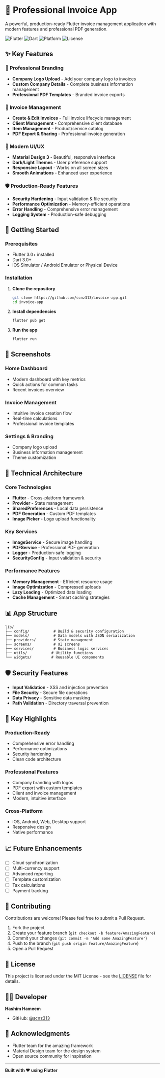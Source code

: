 # 📱 Professional Invoice App

A powerful, production-ready Flutter invoice management application with modern features and professional PDF generation.

![Flutter](https://img.shields.io/badge/Flutter-3.0+-blue.svg)
![Dart](https://img.shields.io/badge/Dart-3.0+-blue.svg)
![Platform](https://img.shields.io/badge/Platform-iOS%20|%20Android%20|%20Web%20|%20Desktop-green.svg)
![License](https://img.shields.io/badge/License-MIT-orange.svg)

## ✨ Key Features

### 🏢 **Professional Branding**
- **Company Logo Upload** - Add your company logo to invoices
- **Custom Company Details** - Complete business information management
- **Professional PDF Templates** - Branded invoice exports

### 📄 **Invoice Management**
- **Create & Edit Invoices** - Full invoice lifecycle management
- **Client Management** - Comprehensive client database
- **Item Management** - Product/service catalog
- **PDF Export & Sharing** - Professional invoice generation

### 🎨 **Modern UI/UX**
- **Material Design 3** - Beautiful, responsive interface
- **Dark/Light Themes** - User preference support
- **Responsive Layout** - Works on all screen sizes
- **Smooth Animations** - Enhanced user experience

### 🛡️ **Production-Ready Features**
- **Security Hardening** - Input validation & file security
- **Performance Optimization** - Memory-efficient operations
- **Error Handling** - Comprehensive error management
- **Logging System** - Production-safe debugging

## 🚀 Getting Started

### Prerequisites
- Flutter 3.0+ installed
- Dart 3.0+
- iOS Simulator / Android Emulator or Physical Device

### Installation

1. **Clone the repository**
   ```bash
   git clone https://github.com/scnz313/invoice-app.git
   cd invoice-app
   ```

2. **Install dependencies**
   ```bash
   flutter pub get
   ```

3. **Run the app**
   ```bash
   flutter run
   ```

## 📱 Screenshots

### Home Dashboard
- Modern dashboard with key metrics
- Quick actions for common tasks
- Recent invoices overview

### Invoice Management
- Intuitive invoice creation flow
- Real-time calculations
- Professional invoice templates

### Settings & Branding
- Company logo upload
- Business information management
- Theme customization

## 🔧 Technical Architecture

### **Core Technologies**
- **Flutter** - Cross-platform framework
- **Provider** - State management
- **SharedPreferences** - Local data persistence
- **PDF Generation** - Custom PDF templates
- **Image Picker** - Logo upload functionality

### **Key Services**
- **ImageService** - Secure image handling
- **PDFService** - Professional PDF generation
- **Logger** - Production-safe logging
- **SecurityConfig** - Input validation & security

### **Performance Features**
- **Memory Management** - Efficient resource usage
- **Image Optimization** - Compressed uploads
- **Lazy Loading** - Optimized data loading
- **Cache Management** - Smart caching strategies

## 📊 App Structure

```
lib/
├── config/           # Build & security configuration
├── models/           # Data models with JSON serialization
├── providers/        # State management
├── screens/          # UI screens
├── services/         # Business logic services
├── utils/           # Utility functions
└── widgets/         # Reusable UI components
```

## 🛡️ Security Features

- **Input Validation** - XSS and injection prevention
- **File Security** - Secure file operations
- **Data Privacy** - Sensitive data masking
- **Path Validation** - Directory traversal prevention

## 🎯 Key Highlights

### **Production-Ready**
- Comprehensive error handling
- Performance optimizations
- Security hardening
- Clean code architecture

### **Professional Features**
- Company branding with logos
- PDF export with custom templates
- Client and invoice management
- Modern, intuitive interface

### **Cross-Platform**
- iOS, Android, Web, Desktop support
- Responsive design
- Native performance

## 📈 Future Enhancements

- [ ] Cloud synchronization
- [ ] Multi-currency support
- [ ] Advanced reporting
- [ ] Template customization
- [ ] Tax calculations
- [ ] Payment tracking

## 🤝 Contributing

Contributions are welcome! Please feel free to submit a Pull Request.

1. Fork the project
2. Create your feature branch (`git checkout -b feature/AmazingFeature`)
3. Commit your changes (`git commit -m 'Add some AmazingFeature'`)
4. Push to the branch (`git push origin feature/AmazingFeature`)
5. Open a Pull Request

## 📝 License

This project is licensed under the MIT License - see the [LICENSE](LICENSE) file for details.

## 👨‍💻 Developer

**Hashim Hameem**
- GitHub: [@scnz313](https://github.com/scnz313)

## 🙏 Acknowledgments

- Flutter team for the amazing framework
- Material Design team for the design system
- Open source community for inspiration

---

**Built with ❤️ using Flutter**
